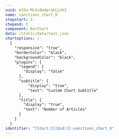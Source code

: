 ```yaml
---
uuid: m32a-MLXs9m4prqhLLVk3
name: sanctions_chart_0
stepstart: 3
stepend: 3
component: BarChart
data: /static/data/test.json
chartoptions: |-
  {
    "responsive": "true",
    "borderColor": "black",
    "backgroundColor": "black",
    "plugins": {
      "legend": {
        "display": "false"
      },
      "subtitle": {
          "display": "true",
          "text": "Custom Chart Subtitle"
      },
      "title": {
        "display": "true",
        "text": "Number of Articles"
      }
    }
  }
identifier: "[Start:3][End:3]-sanctions_chart_0"
---
```

